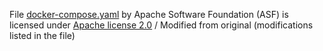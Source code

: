 File [docker-compose.yaml]('https://airflow.apache.org/docs/apache-airflow/2.4.1/docker-compose.yaml') by Apache Software Foundation (ASF) is licensed under [Apache license 2.0](https://www.apache.org/licenses/LICENSE-2.0) / Modified from original (modifications listed in the file)